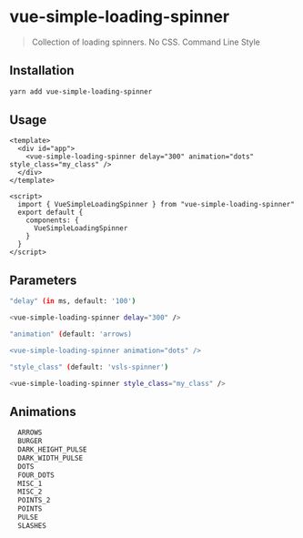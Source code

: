 # vue-simple-loading-spinner

> Collection of loading spinners. No CSS. Command Line Style

## Installation

``` bash
yarn add vue-simple-loading-spinner
```

## Usage

``` vue
<template>
  <div id="app">
    <vue-simple-loading-spinner delay="300" animation="dots" style_class="my_class" />
  </div>
</template>

<script>
  import { VueSimpleLoadingSpinner } from "vue-simple-loading-spinner"
  export default {
    components: {
      VueSimpleLoadingSpinner
    }
  }
</script>
```

## Parameters

``` bash
"delay" (in ms, default: '100')

<vue-simple-loading-spinner delay="300" />
```

``` bash
"animation" (default: 'arrows)

<vue-simple-loading-spinner animation="dots" />
```

``` bash
"style_class" (default: 'vsls-spinner')

<vue-simple-loading-spinner style_class="my_class" />
```

## Animations

``` bash
  ARROWS
  BURGER
  DARK_HEIGHT_PULSE
  DARK_WIDTH_PULSE
  DOTS
  FOUR_DOTS
  MISC_1
  MISC_2
  POINTS_2
  POINTS
  PULSE
  SLASHES
```